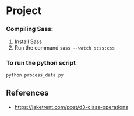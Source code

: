 # Project

### Compiling Sass:
1. Install Sass
2. Run the command `sass --watch scss:css`

### To run the python script
`python process_data.py`

## References

- https://jaketrent.com/post/d3-class-operations